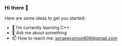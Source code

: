 ### Hi there 👋

Here are some ideas to get you started:

- 🌱 I’m currently learning C++
- 💬 Ask me about something
- 📫 How to reach me: sergeevsimon606@gmail.com
